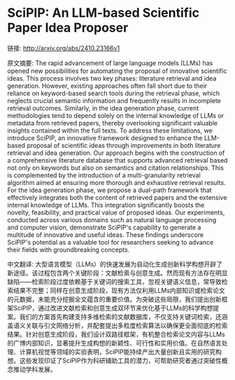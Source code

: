 # SciPIP: An LLM-based Scientific Paper Idea Proposer

链接: http://arxiv.org/abs/2410.23166v1

原文摘要:
The rapid advancement of large language models (LLMs) has opened new
possibilities for automating the proposal of innovative scientific ideas. This
process involves two key phases: literature retrieval and idea generation.
However, existing approaches often fall short due to their reliance on
keyword-based search tools during the retrieval phase, which neglects crucial
semantic information and frequently results in incomplete retrieval outcomes.
Similarly, in the idea generation phase, current methodologies tend to depend
solely on the internal knowledge of LLMs or metadata from retrieved papers,
thereby overlooking significant valuable insights contained within the full
texts. To address these limitations, we introduce SciPIP, an innovative
framework designed to enhance the LLM-based proposal of scientific ideas
through improvements in both literature retrieval and idea generation. Our
approach begins with the construction of a comprehensive literature database
that supports advanced retrieval based not only on keywords but also on
semantics and citation relationships. This is complemented by the introduction
of a multi-granularity retrieval algorithm aimed at ensuring more thorough and
exhaustive retrieval results. For the idea generation phase, we propose a
dual-path framework that effectively integrates both the content of retrieved
papers and the extensive internal knowledge of LLMs. This integration
significantly boosts the novelty, feasibility, and practical value of proposed
ideas. Our experiments, conducted across various domains such as natural
language processing and computer vision, demonstrate SciPIP's capability to
generate a multitude of innovative and useful ideas. These findings underscore
SciPIP's potential as a valuable tool for researchers seeking to advance their
fields with groundbreaking concepts.

中文翻译:
大型语言模型（LLMs）的快速发展为自动化生成创新科学构想开辟了新途径。该过程包含两个关键阶段：文献检索与创意生成。然而现有方法存在明显缺陷——检索阶段过度依赖基于关键词的搜索工具，忽视关键语义信息，常导致检索结果不完整；同样在创意生成阶段，现有方法仅利用LLMs内部知识或检索论文的元数据，未能充分挖掘全文蕴含的重要价值。为突破这些局限，我们提出创新框架SciPIP，通过改进文献检索和创意生成双环节来优化基于LLMs的科学构想提案。我们的方案首先构建支持多维检索的文献数据库，不仅支持关键词检索，还涵盖语义关联与引文网络分析，并配套提出多粒度检索算法以确保更全面彻底的检索结果。针对创意生成阶段，我们设计双路径框架，有机整合检索论文内容与LLMs的广博内部知识，显著提升生成构想的新颖性、可行性和实用价值。在自然语言处理、计算机视觉等领域的实验表明，SciPIP能持续产出大量创新且实用的研究构想。这些发现印证了SciPIP作为科研辅助工具的潜力，可帮助研究者通过突破性概念推动学科发展。
